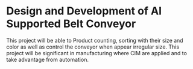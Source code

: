 # Design and Development of AI Supported Belt Conveyor
This project will be able to Product counting, sorting with their size and color as well as control the  conveyor when appear irregular size. This project will be significant in  manufacturing where CIM are applied and to take advantage from automation.
